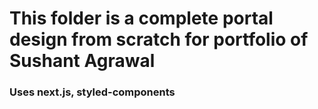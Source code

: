 # This folder is a complete portal design from scratch for portfolio of Sushant Agrawal
### Uses next.js, styled-components
